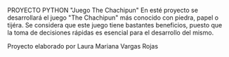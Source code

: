 PROYECTO PYTHON "Juego The Chachipun"
En esté proyecto se desarrollará el juego "The Chachipun" más conocido con piedra, papel o tijéra.
Se considera que este juego tiene bastantes beneficios, puesto que la toma de decisiones rápidas es esencial para el desarrollo del mismo.

Proyecto elaborado por Laura Mariana Vargas Rojas
